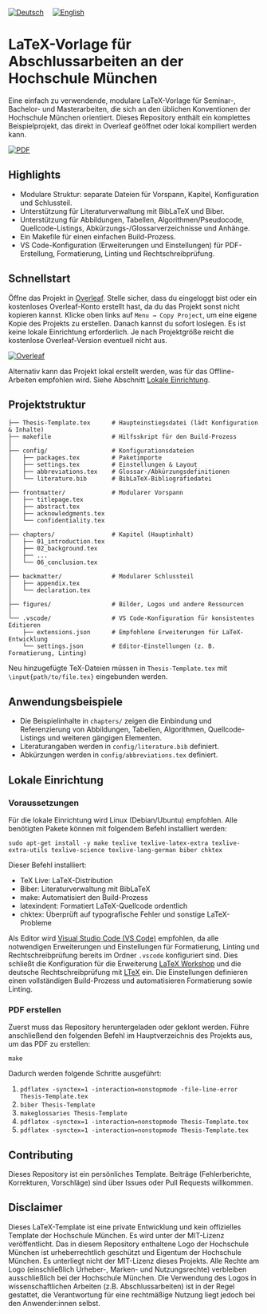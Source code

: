 [![Deutsch](https://img.shields.io/badge/DE-Deutsch-0A84FF?style=for-the-badge&logo=google-translate&logoColor=0A84FF)](https://github.com/Simon-Hi5/Hochschule-Muenchen-LaTeX-Template)&emsp;
[![English](https://img.shields.io/badge/EN-English-lightgrey?style=for-the-badge&logo=google-translate&logoColor=lightgrey)](https://github.com/Simon-Hi5/Hochschule-Muenchen-LaTeX-Template/tree/english)

# LaTeX-Vorlage für Abschlussarbeiten an der Hochschule München

Eine einfach zu verwendende, modulare LaTeX-Vorlage für Seminar-, Bachelor- und Masterarbeiten, die sich an den üblichen Konventionen der Hochschule München orientiert. Dieses Repository enthält ein komplettes Beispielprojekt, das direkt in Overleaf geöffnet oder lokal kompiliert werden kann.

[![PDF](https://img.shields.io/badge/View_PDF-Thesis_Template-red?style=for-the-badge&logo=readdotcv&logoColor=red)](Thesis-Template.pdf)

## Highlights

- Modulare Struktur: separate Dateien für Vorspann, Kapitel, Konfiguration und Schlussteil.
- Unterstützung für Literaturverwaltung mit BibLaTeX und Biber.
- Unterstützung für Abbildungen, Tabellen, Algorithmen/Pseudocode, Quellcode-Listings, Abkürzungs-/Glossarverzeichnisse und Anhänge.
- Ein Makefile für einen einfachen Build-Prozess.
- VS Code-Konfiguration (Erweiterungen und Einstellungen) für PDF-Erstellung, Formatierung, Linting und Rechtschreibprüfung.

## Schnellstart

Öffne das Projekt in [Overleaf](https://www.overleaf.com/read/sgmwpkppjwvh#91c355). Stelle sicher, dass du eingeloggt bist oder ein kostenloses Overleaf-Konto erstellt hast, da du das Projekt sonst nicht kopieren kannst. Klicke oben links auf `Menu → Copy Project`, um eine eigene Kopie des Projekts zu erstellen. Danach kannst du sofort loslegen. Es ist keine lokale Einrichtung erforderlich. Je nach Projektgröße reicht die kostenlose Overleaf-Version eventuell nicht aus.

[![Overleaf](https://img.shields.io/badge/Open_in-Overleaf-47A141?style=for-the-badge&logo=overleaf)](https://www.overleaf.com/read/sgmwpkppjwvh#91c355)

Alternativ kann das Projekt lokal erstellt werden, was für das Offline-Arbeiten empfohlen wird. Siehe Abschnitt [Lokale Einrichtung](#lokale-einrichtung).

## Projektstruktur

```
├── Thesis-Template.tex      # Haupteinstiegsdatei (lädt Konfiguration & Inhalte)
├── makefile                 # Hilfsskript für den Build-Prozess 
│
├── config/                  # Konfigurationsdateien
│   ├── packages.tex         # Paketimporte
│   ├── settings.tex         # Einstellungen & Layout
│   ├── abbreviations.tex    # Glossar-/Abkürzungsdefinitionen
│   └── literature.bib       # BibLaTeX-Bibliografiedatei
│
├── frontmatter/             # Modularer Vorspann
│   ├── titlepage.tex
│   ├── abstract.tex
│   ├── acknowledgments.tex
│   └── confidentiality.tex
│
├── chapters/                # Kapitel (Hauptinhalt)
│   ├── 01_introduction.tex
│   ├── 02_background.tex
│   ├── ...
│   └── 06_conclusion.tex
│
├── backmatter/              # Modularer Schlussteil
│   ├── appendix.tex
│   └── declaration.tex
│
├── figures/                 # Bilder, Logos und andere Ressourcen
│
└── .vscode/                 # VS Code-Konfiguration für konsistentes Editieren
    ├── extensions.json      # Empfohlene Erweiterungen für LaTeX-Entwicklung
    └── settings.json        # Editor-Einstellungen (z. B. Formatierung, Linting)
```

Neu hinzugefügte TeX-Dateien müssen in `Thesis-Template.tex` mit `\input{path/to/file.tex}` eingebunden werden.

## Anwendungsbeispiele

- Die Beispielinhalte in `chapters/` zeigen die Einbindung und Referenzierung von Abbildungen, Tabellen, Algorithmen, Quellcode-Listings und weiteren gängigen Elementen.
- Literaturangaben werden in `config/literature.bib` definiert.
- Abkürzungen werden in `config/abbreviations.tex` definiert.

## Lokale Einrichtung

### Voraussetzungen

Für die lokale Einrichtung wird Linux (Debian/Ubuntu) empfohlen. Alle benötigten Pakete können mit folgendem Befehl installiert werden:

```
sudo apt-get install -y make texlive texlive-latex-extra texlive-extra-utils texlive-science texlive-lang-german biber chktex
```

Dieser Befehl installiert:

- TeX Live: LaTeX-Distribution
- Biber: Literaturverwaltung mit BibLaTeX
- make: Automatisiert den Build-Prozess
- latexindent: Formatiert LaTeX-Quellcode ordentlich
- chktex: Überprüft auf typografische Fehler und sonstige LaTeX-Probleme

Als Editor wird [Visual Studio Code (VS Code)](https://code.visualstudio.com/) empfohlen, da alle notwendigen Erweiterungen und Einstellungen für Formatierung, Linting und Rechtschreibprüfung bereits im Ordner `.vscode` konfiguriert sind. Dies schließt die Konfiguration für die Erweiterung [LaTeX Workshop](https://marketplace.visualstudio.com/items?itemName=James-Yu.latex-workshop) und die deutsche Rechtschreibprüfung mit [LTeX](https://marketplace.visualstudio.com/items?itemName=valentjn.vscode-ltex) ein. Die Einstellungen definieren einen vollständigen Build-Prozess und automatisieren Formatierung sowie Linting.

### PDF erstellen

Zuerst muss das Repository heruntergeladen oder geklont werden. Führe anschließend den folgenden Befehl im Hauptverzeichnis des Projekts aus, um das PDF zu erstellen:

```
make
```

Dadurch werden folgende Schritte ausgeführt:

1. `pdflatex -synctex=1 -interaction=nonstopmode -file-line-error Thesis-Template.tex`
2. `biber Thesis-Template`
3. `makeglossaries Thesis-Template`
4. `pdflatex -synctex=1 -interaction=nonstopmode Thesis-Template.tex`
5. `pdflatex -synctex=1 -interaction=nonstopmode Thesis-Template.tex`

## Contributing

Dieses Repository ist ein persönliches Template. Beiträge (Fehlerberichte, Korrekturen, Vorschläge) sind über Issues oder Pull Requests willkommen.

## Disclaimer

Dieses LaTeX-Template ist eine private Entwicklung und kein offizielles Template der Hochschule München. Es wird unter der MIT-Lizenz veröffentlicht. Das in diesem Repository enthaltene Logo der Hochschule München ist urheberrechtlich geschützt und Eigentum der Hochschule München. Es unterliegt nicht der MIT-Lizenz dieses Projekts. Alle Rechte am Logo (einschließlich Urheber-, Marken- und Nutzungsrechte) verbleiben ausschließlich bei der Hochschule München. Die Verwendung des Logos in wissenschaftlichen Arbeiten (z.B. Abschlussarbeiten) ist in der Regel gestattet, die Verantwortung für eine rechtmäßige Nutzung liegt jedoch bei den Anwender:innen selbst.
